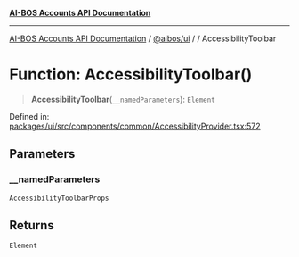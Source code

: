 [**AI-BOS Accounts API Documentation**](../../../README.md)

***

[AI-BOS Accounts API Documentation](../../../README.md) / [@aibos/ui](../README.md) / [](../README.md) / AccessibilityToolbar

# Function: AccessibilityToolbar()

> **AccessibilityToolbar**(`__namedParameters`): `Element`

Defined in: [packages/ui/src/components/common/AccessibilityProvider.tsx:572](https://github.com/pohlai88/accounts/blob/48103fb36d28b2b9bfb33472b6de2f719773cde9/packages/ui/src/components/common/AccessibilityProvider.tsx#L572)

## Parameters

### \_\_namedParameters

`AccessibilityToolbarProps`

## Returns

`Element`
